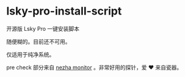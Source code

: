 # lsky-pro-install-script
开源版 Lsky Pro 一键安装脚本

随便糊的。目前还不可用。 

仅适用于纯净系统。

pre check 部分来自 [nezha monitor](https://github.com/naiba/nezha) 。非常好用的探针，爱 ♥ 来自瓷器。